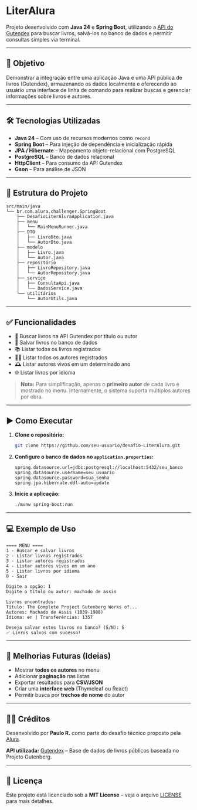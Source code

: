 # LiterAlura

Projeto desenvolvido com **Java 24** e **Spring Boot**, utilizando a [API do Gutendex](https://gutendex.com/) para buscar livros, salvá-los no banco de dados e permitir consultas simples via terminal.

---

## 📌 Objetivo

Demonstrar a integração entre uma aplicação Java e uma API pública de livros (Gutendex), armazenando os dados localmente e oferecendo ao usuário uma interface de linha de comando para realizar buscas e gerenciar informações sobre livros e autores.

---

## 🛠️ Tecnologias Utilizadas

- **Java 24** – Com uso de recursos modernos como `record`
- **Spring Boot** – Para injeção de dependência e inicialização rápida
- **JPA / Hibernate** – Mapeamento objeto-relacional com PostgreSQL
- **PostgreSQL** – Banco de dados relacional
- **HttpClient** – Para consumo da API Gutendex
- **Gson** – Para análise de JSON

---

## 📁 Estrutura do Projeto

```
src/main/java
└── br.com.alura.challenger.SpringBoot
    ├── DesafioLiterAluraApplication.java
    ├── menu
    │   └── MainMenuRunner.java
    ├── DTO
    │   ├── LivroDto.java
    │   └── AutorDto.java
    ├── modelo
    │   ├── Livro.java
    │   └── Autor.java
    ├── repositório
    │   ├── LivroRepository.java
    │   └── AutorRepository.java
    ├── serviço
    │   ├── ConsultaApi.java
    │   └── DadosService.java
    └── utilitários
        └── AutorUtils.java
```

---

## ✅ Funcionalidades

- 🔎 Buscar livros na API Gutendex por título ou autor  
- 💾 Salvar livros no banco de dados  
- 📚 Listar todos os livros registrados  
- 🧑‍💼 Listar todos os autores registrados  
- 🕰️ Listar autores vivos em um determinado ano  
- 🌐 Listar livros por idioma  

> **Nota:** Para simplificação, apenas o **primeiro autor** de cada livro é mostrado no menu. Internamente, o sistema suporta múltiplos autores por obra.

---

## ▶️ Como Executar

1. **Clone o repositório:**
   ```bash
   git clone https://github.com/seu-usuario/desafio-LiterAlura.git
   ```
2. **Configure o banco de dados no `application.properties`:**
   ```properties
   spring.datasource.url=jdbc:postgresql://localhost:5432/seu_banco
   spring.datasource.username=seu_usuario
   spring.datasource.password=sua_senha
   spring.jpa.hibernate.ddl-auto=update
   ```
3. **Inicie a aplicação:**
   ```bash
   ./mvnw spring-boot:run
   ```

---

## 💻 Exemplo de Uso

```text
==== MENU ====
1 - Buscar e salvar livros
2 - Listar livros registrados
3 - Listar autores registrados
4 - Listar autores vivos em um ano
5 - Listar livros por idioma
0 - Sair

Digite a opção: 1
Digite o título ou autor: machado de assis

Livros encontrados:
Título: The Complete Project Gutenberg Works of...
Autores: Machado de Assis (1839-1908)
Idioma: en | Transferências: 1357

Deseja salvar estes livros no banco? (S/N): S
✅ Livros salvos com sucesso!
```

---

## 🌟 Melhorias Futuras (Ideias)

- Mostrar **todos os autores** no menu  
- Adicionar **paginação** nas listas  
- Exportar resultados para **CSV/JSON**  
- Criar uma **interface web** (Thymeleaf ou React)  
- Permitir busca por **trechos do nome** do autor  

---

## 👨‍💻 Créditos

Desenvolvido por **Paulo R.** como parte do desafio técnico proposto pela [Alura](https://www.alura.com.br/).

**API utilizada:** [Gutendex](https://gutendex.com/) – Base de dados de livros públicos baseada no Projeto Gutenberg.

---

## 📝 Licença

Este projeto está licenciado sob a **MIT License** – veja o arquivo [LICENSE](LICENSE) para mais detalhes.
